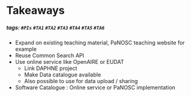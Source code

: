 # Takeaways
##### tags: `#PIs` `#TA1` `#TA2` `#TA3` `#TA4` `#TA5` `#TA6`

- Expand on existing teaching material, PaNOSC teaching website for example
- Reuse Common Search API
- Use online service like OpenAIRE or EUDAT
    - Link DAPHNE project
    - Make Data catalogue available
    - Also possible to use for data upload / sharing
- Software Catalogue : Online service or PaNOSC implementation
